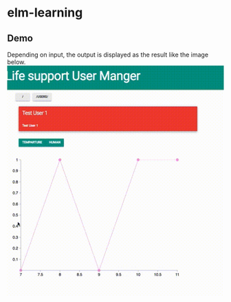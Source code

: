 # elm-learning

## Demo

Depending on input, the output is displayed as the result like the image below.
![result](https://github.com/helloooooo/elm-learning/blob/media/test.gif)
